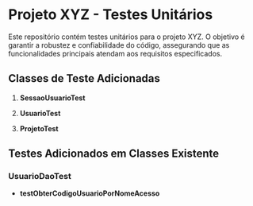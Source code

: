 
    

# Projeto XYZ - Testes Unitários

Este repositório contém testes unitários para o projeto XYZ. O objetivo é garantir a robustez e confiabilidade do código, assegurando que as funcionalidades principais atendam aos requisitos especificados.

## Classes de Teste Adicionadas

1. **SessaoUsuarioTest**

2. **UsuarioTest**

3. **ProjetoTest**

## Testes Adicionados em Classes Existente

### UsuarioDaoTest
- **testObterCodigoUsuarioPorNomeAcesso**
  


